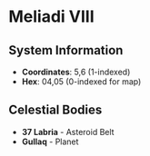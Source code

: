 # Meliadi VIII

## System Information
- **Coordinates**: 5,6 (1-indexed)
- **Hex**: 04,05 (0-indexed for map)

## Celestial Bodies
- **37 Labria** - Asteroid Belt
- **Gullaq** - Planet
